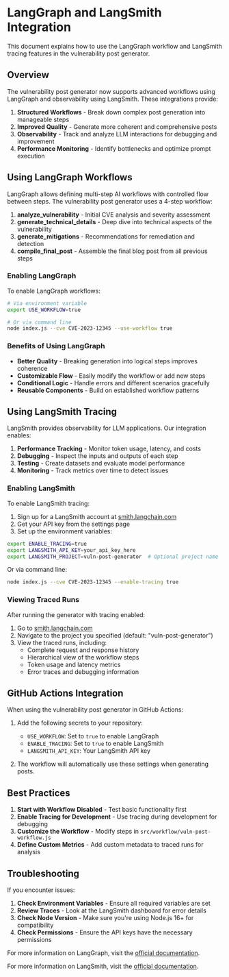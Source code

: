 # LangGraph and LangSmith Integration

This document explains how to use the LangGraph workflow and LangSmith tracing features in the vulnerability post generator.

## Overview

The vulnerability post generator now supports advanced workflows using LangGraph and observability using LangSmith. These integrations provide:

1. **Structured Workflows** - Break down complex post generation into manageable steps
2. **Improved Quality** - Generate more coherent and comprehensive posts
3. **Observability** - Track and analyze LLM interactions for debugging and improvement
4. **Performance Monitoring** - Identify bottlenecks and optimize prompt execution

## Using LangGraph Workflows

LangGraph allows defining multi-step AI workflows with controlled flow between steps. The vulnerability post generator uses a 4-step workflow:

1. **analyze_vulnerability** - Initial CVE analysis and severity assessment
2. **generate_technical_details** - Deep dive into technical aspects of the vulnerability
3. **generate_mitigations** - Recommendations for remediation and detection
4. **compile_final_post** - Assemble the final blog post from all previous steps

### Enabling LangGraph

To enable LangGraph workflows:

```bash
# Via environment variable
export USE_WORKFLOW=true

# Or via command line
node index.js --cve CVE-2023-12345 --use-workflow true
```

### Benefits of Using LangGraph

- **Better Quality** - Breaking generation into logical steps improves coherence
- **Customizable Flow** - Easily modify the workflow or add new steps
- **Conditional Logic** - Handle errors and different scenarios gracefully
- **Reusable Components** - Build on established workflow patterns

## Using LangSmith Tracing

LangSmith provides observability for LLM applications. Our integration enables:

1. **Performance Tracking** - Monitor token usage, latency, and costs
2. **Debugging** - Inspect the inputs and outputs of each step
3. **Testing** - Create datasets and evaluate model performance
4. **Monitoring** - Track metrics over time to detect issues

### Enabling LangSmith

To enable LangSmith tracing:

1. Sign up for a LangSmith account at [smith.langchain.com](https://smith.langchain.com/)
2. Get your API key from the settings page
3. Set up the environment variables:

```bash
export ENABLE_TRACING=true
export LANGSMITH_API_KEY=your_api_key_here
export LANGSMITH_PROJECT=vuln-post-generator  # Optional project name
```

Or via command line:

```bash
node index.js --cve CVE-2023-12345 --enable-tracing true
```

### Viewing Traced Runs

After running the generator with tracing enabled:

1. Go to [smith.langchain.com](https://smith.langchain.com/)
2. Navigate to the project you specified (default: "vuln-post-generator")
3. View the traced runs, including:
   - Complete request and response history
   - Hierarchical view of the workflow steps
   - Token usage and latency metrics
   - Error traces and debugging information

## GitHub Actions Integration

When using the vulnerability post generator in GitHub Actions:

1. Add the following secrets to your repository:
   - `USE_WORKFLOW`: Set to `true` to enable LangGraph
   - `ENABLE_TRACING`: Set to `true` to enable LangSmith
   - `LANGSMITH_API_KEY`: Your LangSmith API key

2. The workflow will automatically use these settings when generating posts.

## Best Practices

1. **Start with Workflow Disabled** - Test basic functionality first
2. **Enable Tracing for Development** - Use tracing during development for debugging
3. **Customize the Workflow** - Modify steps in `src/workflow/vuln-post-workflow.js`
4. **Define Custom Metrics** - Add custom metadata to traced runs for analysis

## Troubleshooting

If you encounter issues:

1. **Check Environment Variables** - Ensure all required variables are set
2. **Review Traces** - Look at the LangSmith dashboard for error details
3. **Check Node Version** - Make sure you're using Node.js 16+ for compatibility
4. **Check Permissions** - Ensure the API keys have the necessary permissions

For more information on LangGraph, visit the [official documentation](https://langchain-ai.github.io/langgraphjs/).

For more information on LangSmith, visit the [official documentation](https://docs.smith.langchain.com/).